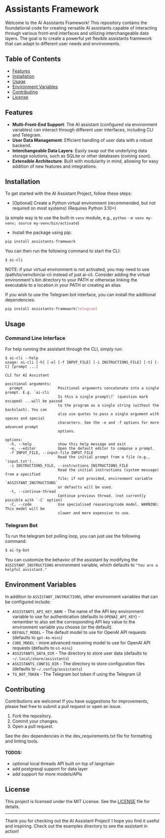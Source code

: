# Assistants Framework

Welcome to the AI Assistants Framework! This repository contains the foundational code for creating versatile AI assistants capable of interacting through various front-end interfaces and utilizing interchangeable data layers. The goal is to create a powerful yet flexible assistants framework that can adapt to different user needs and environments.

## Table of Contents

- [Features](#features)
- [Installation](#installation)
- [Usage](#usage)
- [Environment Variables](#environment-variables)
- [Contributing](#contributing)
- [License](#license)

## Features

- **Multi-Front-End Support**: The AI assistant (configured via environment variables) can interact through different user interfaces, including CLI and Telegram.
- **User Data Management**: Efficient handling of user data with a robust backend.
- **Interchangeable Data Layers**: Easily swap out the underlying data storage solutions, such as SQLite or other databases (coming soon).
- **Extensible Architecture**: Built with modularity in mind, allowing for easy addition of new features and integrations.

## Installation

To get started with the AI Assistant Project, follow these steps:

- \[Optional\] Create a Python virtual environment (recommended, but not required on most systems) (Requires Python 3.10+)

(a simple way is to use the built-in `venv` module, e.g., `python -m venv my-venv; source my-venv/bin/activate`)

- Install the package using pip:

```bash
pip install assistants-framework
```

You can then run the following command to start the CLI:

```bash
$ ai-cli
```

NOTE: if your virtual environment is not activated, you may need to use /path/to/venv/bin/ai-cli instead of just ai-cli. Consider adding the virtual environment's bin directory to your PATH or otherwise linking the executable to a location in your PATH or creating an alias.

If you wish to use the Telegram bot interface, you can install the additional dependencies:

```bash
pip install assistants-framework[telegram]
```

## Usage

### Command Line Interface

For help running the assistant through the CLI, simply run:

```
$ ai-cli --help
usage: ai-cli [-h] [-e] [-f INPUT_FILE] [-i INSTRUCTIONS_FILE] [-t] [-C] [prompt ...]

CLI for AI Assistant

positional arguments:
  prompt                Positional arguments concatenate into a single prompt. E.g. `ai-cli
                        Is this a single prompt\?` (question mark escaped) ...will be passed
                        to the program as a single string (without the backslash). You can
                        also use quotes to pass a single argument with spaces and special
                        characters. See the -e and -f options for more advanced prompt
                        options.

options:
  -h, --help            show this help message and exit
  -e, --editor          Open the default editor to compose a prompt.
  -f INPUT_FILE, --input-file INPUT_FILE
                        Read the initial prompt from a file (e.g., 'input.txt').
  -i INSTRUCTIONS_FILE, --instructions INSTRUCTIONS_FILE
                        Read the initial instructions (system message) from a specified
                        file; if not provided, environment variable `ASSISTANT_INSTRUCTIONS`
                        or defaults will be used.
  -t, --continue-thread
                        Continue previous thread. (not currently possible with `-C` option)
  -C, --code            Use specialised reasoning/code model. WARNING: This model will be
                        slower and more expensive to use.
```


### Telegram Bot

To run the telegram bot polling loop, you can just use the following command:

```bash
$ ai-tg-bot
```

You can customize the behavior of the assistant by modifying the `ASSISTANT_INSTRUCTIONS` environment variable, which defaults to `"You are a helpful assistant."`

## Environment Variables

In addition to `ASSISTANT_INSTRUCTIONS`, other environment variables that can be configured include:

- `ASSISTANTS_API_KEY_NAME` - The name of the API key environment variable to use for authentication (defaults to `OPENAI_API_KEY`) - remember to also set the corresponding API key value to the environment variable you choose (or the default).
- `DEFAULT_MODEL` - The default model to use for OpenAI API requests (defaults to `gpt-4o-mini`)
- `CODE_MODEL` - more advanced reasoning model to use for OpenAI API requests (defaults to `o1-mini`)
- `ASSISTANTS_DATA_DIR` - The directory to store user data (defaults to `~/.local/share/assistants`)
- `ASSISTANTS_CONFIG_DIR` - The directory to store configuration files (defaults to `~/.config/assistants`)
- `TG_BOT_TOKEN` - The Telegram bot token if using the Telegram UI

## Contributing

Contributions are welcome! If you have suggestions for improvements, please feel free to submit a pull request or open an issue.

1. Fork the repository.
2. Commit your changes.
3. Open a pull request.

See the dev dependencies in the dev_requirements.txt file for formatting and linting tools.

#### TODOS: 

- optional local threads API built on top of langchain
- add postgresql support for data layer
- add support for more models/APIs

## License

This project is licensed under the MIT License. See the [LICENSE](LICENSE) file for details.

---

Thank you for checking out the AI Assistant Project! I hope you find it useful and inspiring. Check out the examples directory to see the assistant in action!